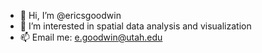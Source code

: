- 👋 Hi, I’m @ericsgoodwin
- 👀 I’m interested in spatial data analysis and visualization
- 📫 Email me: e.goodwin@utah.edu

<!---
ericsgoodwin/ericsgoodwin is a ✨ special ✨ repository because its `README.md` (this file) appears on your GitHub profile.
You can click the Preview link to take a look at your changes.
--->
